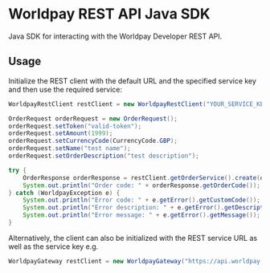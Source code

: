 Worldpay REST API Java SDK
=====================

Java SDK for interacting with the Worldpay Developer REST API.

## Usage

Initialize the REST client with the default URL and the specified service key and then use the required service:
```java	
WorldpayRestClient restClient = new WorldpayRestClient("YOUR_SERVICE_KEY");

OrderRequest orderRequest = new OrderRequest();
orderRequest.setToken("valid-token");
orderRequest.setAmount(1999);
orderRequest.setCurrencyCode(CurrencyCode.GBP);
orderRequest.setName("test name");
orderRequest.setOrderDescription("test description");

try {
    OrderResponse orderResponse = restClient.getOrderService().create(orderRequest);
    System.out.println("Order code: " + orderResponse.getOrderCode());
} catch (WorldpayException e) {
    System.out.println("Error code: " + e.getError().getCustomCode());
    System.out.println("Error description: " + e.getError().getDescription());
    System.out.println("Error message: " + e.getError().getMessage());
}
```

Alternatively, the client can also be initialized with the REST service URL as well as the service key e.g.
```java
WorldpayGateway restClient = new WorldpayGateway("https://api.worldpay.com/v1", "YOUR_SERVICE_KEY");
```